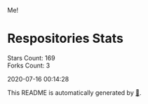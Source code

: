 Me!

# Respositories Stats
Stars Count: 169  
Forks Count: 3

2020-07-16 00:14:28  

This README is automatically generated by [🐰](https://github.com/rnitta/rnitta).
